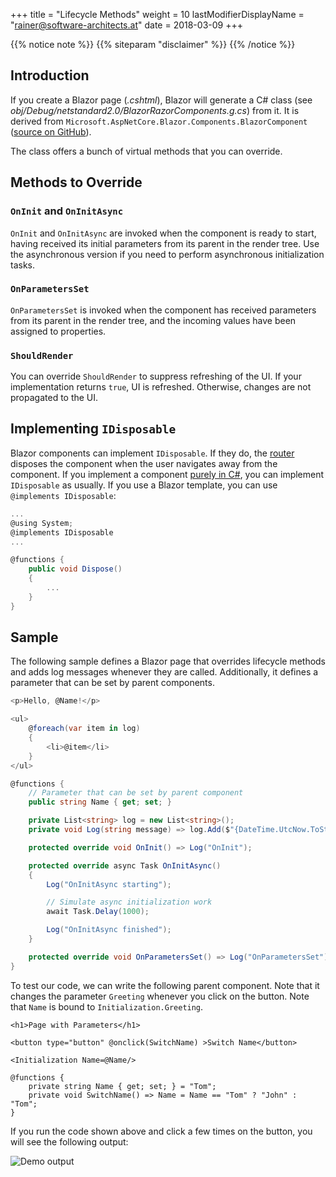 +++
title = "Lifecycle Methods"
weight = 10
lastModifierDisplayName = "rainer@software-architects.at"
date = 2018-03-09
+++

{{% notice note %}}
{{% siteparam "disclaimer" %}}
{{% /notice %}}

## Introduction

If you create a Blazor page (*.cshtml*), Blazor will generate a C# class (see *obj/Debug/netstandard2.0/BlazorRazorComponents.g.cs*) from it. It is derived from `Microsoft.AspNetCore.Blazor.Components.BlazorComponent` ([source on GitHub](https://github.com/aspnet/Blazor/blob/release/0.1.0/src/Microsoft.AspNetCore.Blazor/Components/BlazorComponent.cs)).

The class offers a bunch of virtual methods that you can override.

## Methods to Override

### `OnInit` and `OnInitAsync`

`OnInit` and `OnInitAsync` are invoked when the component is ready to start, having received its initial parameters from its parent in the render tree. Use the asynchronous version if you need to perform asynchronous initialization tasks.

### `OnParametersSet`

`OnParametersSet` is invoked when the component has received parameters from its parent in the render tree, and the incoming values have been assigned to properties.

### `ShouldRender`

You can override `ShouldRender` to suppress refreshing of the UI. If your implementation returns `true`, UI is refreshed. Otherwise, changes are not propagated to the UI.

## Implementing `IDisposable`

Blazor components can implement `IDisposable`. If they do, the [router](../router) disposes the component when the user navigates away from the component. If you implement a component [purely in C#](../dynamic-content/#dynamic-component), you can implement `IDisposable` as usually. If you use a Blazor template, you can use `@implements IDisposable`:

```cs
...
@using System;
@implements IDisposable
...

@functions {
    public void Dispose()
    {
        ...
    }
}
```

## Sample

The following sample defines a Blazor page that overrides lifecycle methods and adds log messages whenever they are called. Additionally, it defines a parameter that can be set by parent components.

```cs
<p>Hello, @Name!</p>

<ul>
    @foreach(var item in log)
    {
        <li>@item</li>
    }
</ul>

@functions {
    // Parameter that can be set by parent component
    public string Name { get; set; }

    private List<string> log = new List<string>();
    private void Log(string message) => log.Add($"{DateTime.UtcNow.ToString("O")} - {message}");

    protected override void OnInit() => Log("OnInit");

    protected override async Task OnInitAsync()
    {
        Log("OnInitAsync starting");

        // Simulate async initialization work
        await Task.Delay(1000);

        Log("OnInitAsync finished");
    }

    protected override void OnParametersSet() => Log("OnParametersSet");
}
```

To test our code, we can write the following parent component. Note that it changes the parameter `Greeting` whenever you click on the button. Note that `Name` is bound to `Initialization.Greeting`.

```
<h1>Page with Parameters</h1>

<button type="button" @onclick(SwitchName) >Switch Name</button>

<Initialization Name=@Name/>

@functions {
    private string Name { get; set; } = "Tom";
    private void SwitchName() => Name = Name == "Tom" ? "John" : "Tom";
}
```

If you run the code shown above and click a few times on the button, you will see the following output:

![Demo output](/images/pages/demo-lifecycle.png)
